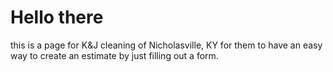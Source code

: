 # Hello there
this is a page for K&J cleaning of Nicholasville, KY for them to have an easy way to create an estimate by just filling out a form.
